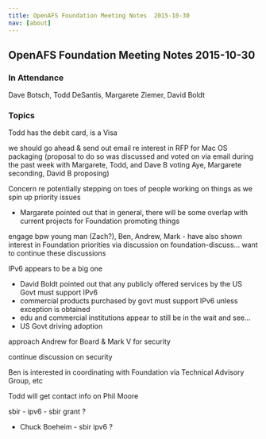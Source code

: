 ```yaml
---
title: OpenAFS Foundation Meeting Notes  2015-10-30
nav: [about]
---
```


## OpenAFS Foundation Meeting Notes  2015-10-30 ##

### In Attendance ###

 Dave Botsch,
 Todd DeSantis,
 Margarete Ziemer,
 David Boldt
 
### Topics ###

Todd has the debit card, is a Visa

we should go ahead & send out email re interest in RFP for Mac OS packaging (proposal to do so was discussed and voted on via email during the past week with Margarete, Todd, and Dave B voting Aye, Margarete seconding, David B proposing)

Concern re potentially stepping on toes of people working on things as we spin up priority issues

* Margarete pointed out that in general, there will be some overlap with current projects for Foundation promoting things

engage bpw young man (Zach?), Ben, Andrew, Mark - have also shown interest in Foundation priorities via discussion on foundation-discuss... want to continue these discussions

IPv6 appears to be a big one

* David Boldt pointed out that any publicly offered services by the US Govt must support IPv6
* commercial products purchased by govt must support IPv6 unless exception is obtained
* edu and commercial institutions appear to still be in the wait and see...
* US Govt driving adoption

approach Andrew for Board & Mark V for security

continue discussion on security

Ben is interested in coordinating with Foundation via Technical Advisory Group, etc

Todd will get contact info on Phil Moore

sbir - ipv6 - sbir grant ?

* Chuck Boeheim - sbir ipv6 ?
